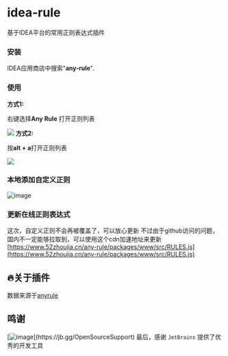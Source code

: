 # idea-rule

基于IDEA平台的常用正则表达式插件

### 安装

IDEA应用商店中搜索"**any-rule**".

### 使用
**方式1:**

右键选择**Any Rule** 打开正则列表

![](http://www.52zhoujia.cn/upload/2020/04/6j73mdhsj4g4aqpvrv23af8atv.gif)
**方式2:**

按**alt + a**打开正则列表

![](http://www.52zhoujia.cn/upload/2020/04/o8ks49pfnmhisq30bmpt9obpb3.gif)
### 本地添加自定义正则
![image](https://user-images.githubusercontent.com/26195410/141395383-ba5715d5-665b-445c-982a-91c6dcfbcca2.png)
### 更新在线正则表达式
这次，自定义正则不会再被覆盖了，可以放心更新
不过由于github访问的问题，国内不一定能够拉取到，可以使用这个cdn加速地址来更新 [https://www.52zhoujia.cn/any-rule/packages/www/src/RULES.js](https://www.52zhoujia.cn/any-rule/packages/www/src/RULES.js)

## :fire:关于插件
数据来源于[anyrule](https://github.com/any86/any-rule/)

## 鸣谢
[![image](https://resources.jetbrains.com/storage/products/company/brand/logos/jb_beam.png?_ga=2.24944058.1290266934.1645349446-1969556127.1639968575&_gl=1*1wtez8q*_ga*MTk2OTU1NjEyNy4xNjM5OTY4NTc1*_ga_V0XZL7QHEB*MTY0NTM0OTQ4My4xMS4wLjE2NDUzNDk0ODMuMA..)](https://jb.gg/OpenSourceSupport)
最后，感谢 `JetBrains` 提供了优秀的开发工具
